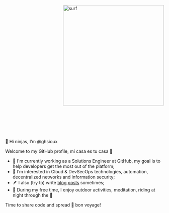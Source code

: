 <a href="https://octodex.github.com/"><img src="https://octodex.github.com/images/surftocat.png" width="320" height="320" alt="surf" align="right"> </a></div>
<div style="padding-top: 50%; margin-top: 10em;">
  
</br></br>
👋 Hi ninjas, I’m @ghsioux
</br>

Welcome to my GitHub profile, mi casa es tu casa  👻
- 👾 I'm currently working as a Solutions Engineer at GitHub, my goal is to help developers get the most out of the platform;
- 👀 I’m interested in Cloud & DevSecOps technologies, automation, decentralized networks and information security;
- 🪶 I also (try to) write [blog posts](https://ghsioux.github.io/) sometimes;
- 🌱 During my free time, I enjoy outdoor activities, meditation, riding at night through the 🌃

Time to share code and spread 💜 bon voyage!
</div>
<!---
ghsioux/ghsioux is a ✨ special ✨ repository because its `README.md` (this file) appears on your GitHub profile.
You can click the Preview link to take a look at your changes.
--->

